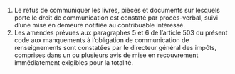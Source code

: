 1) Le refus de communiquer les livres, pièces et documents sur lesquels porte le droit de communication est constaté par procès-verbal, suivi d’une mise en demeure notifiée au contribuable intéressé.
2) Les amendes prévues aux paragraphes 5 et 6 de l’article 503 du présent code aux manquements à l’obligation de communication de renseignements sont constatées par le  directeur  général  des  impôts,  comprises  dans  un  ou  plusieurs  avis  de  mise  en recouvrement immédiatement exigibles pour la totalité.